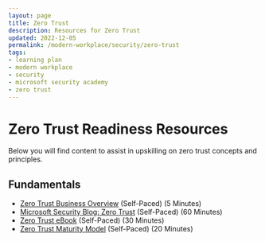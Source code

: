 ```yaml
---
layout: page
title: Zero Trust
description: Resources for Zero Trust
updated: 2022-12-05
permalink: /modern-workplace/security/zero-trust
tags:
- learning plan
- modern workplace
- security
- microsoft security academy
- zero trust
---
```


# Zero Trust Readiness Resources
Below you will find content to assist in upskilling on zero trust concepts and principles.

## Fundamentals
* [Zero Trust Business Overview](https://www.microsoft.com/en-us/security/business/zero-trust) (Self-Paced) (5 Minutes)
* [Microsoft Security Blog: Zero Trust](https://www.microsoft.com/security/blog/zero-trust/) (Self-Paced) (60 Minutes)
* [Zero Trust eBook](https://query.prod.cms.rt.microsoft.com/cms/api/am/binary/RE3YnRL) (Self-Paced) (30 Minutes)
* [Zero Trust Maturity Model](https://aka.ms/Zero-Trust-Vision) (Self-Paced) (20 Minutes)